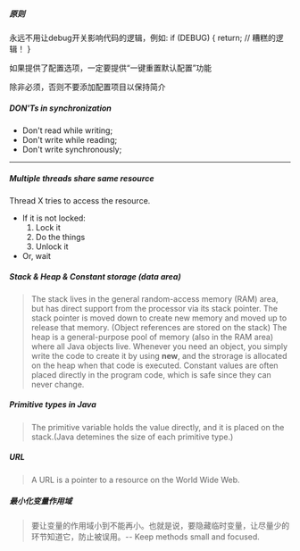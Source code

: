##### 原则
永远不用让debug开关影响代码的逻辑，例如:
if (DEBUG) {
	return; // 糟糕的逻辑！
}

如果提供了配置选项，一定要提供“一键重置默认配置”功能

除非必须，否则不要添加配置项目以保持简介
##### DON'Ts in synchronization
* Don't read while writing;
* Don't write while reading;
* Don't write synchronously;

---

##### Multiple threads share same resource
Thread X tries to access the resource.
* If it is not locked:
  1. Lock it  
  2. Do the things  
  3. Unlock it  
* Or, wait

##### Stack & Heap & Constant storage (data area)
> The stack lives in the general random-access memory (RAM) area, but has direct support from the processor via its stack pointer. The stack pointer is moved down to create new memory and moved up to release that memory. (Object references are stored on the stack)
> The heap is a general-purpose pool of memory (also in the RAM area) where all Java objects live. Whenever you need an object, you simply write the code to create it by using **new**, and the strorage is allocated on the heap when that code is executed.
> Constant values are often placed directly in the program code, which is safe since they can never change.

##### Primitive types in Java
> The primitive variable holds the value directly, and it is placed on the stack.(Java detemines the size of each primitive type.) 

##### URL
> A URL is a pointer to a resource on the World Wide Web.

##### 最小化变量作用域
> 要让变量的作用域小到不能再小。也就是说，要隐藏临时变量，让尽量少的环节知道它，防止被误用。-- Keep methods small and focused.

##### 
